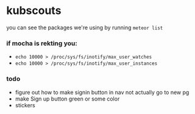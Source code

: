 # kubscouts

you can see the packages we're using by running `meteor list`

### if mocha is rekting you:
- `echo 10000 > /proc/sys/fs/inotify/max_user_watches`
- `echo 10000 > /proc/sys/fs/inotify/max_user_instances`

### todo
- figure out how to make signin button in nav not actually go to new pg
- make Sign up button green or some color
- stickers